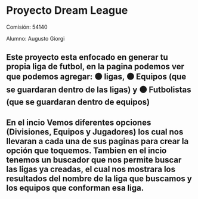 # Proyecto Dream League

Comisión: 54140

Alumno: Augusto Giorgi

## Este proyecto esta enfocado en generar tu propia liga de futbol, en la pagina podemos ver que podemos agregar: ⚫ ligas, ⚫ Equipos (que se guardaran dentro de las ligas) y ⚫ Futbolistas (que se guardaran dentro de equipos)

## En el incio Vemos diferentes opciones (Divisiones, Equipos y Jugadores) los cual nos llevaran a cada una de sus paginas para crear la opción que toquemos. Tambien en el incio tenemos un buscador que nos permite buscar las ligas ya creadas, el cual nos mostrara los resultados del nombre de la liga que buscamos y los equipos que conforman esa liga.

